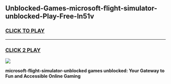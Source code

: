 
## Unblocked-Games-microsoft-flight-simulator-unblocked-Play-Free-ln51v
<h3>
<a href="https://premium76.site?title=microsoft-flight-simulator-unblocked&ref=18A1">CLICK TO PLAY</a></h3>
<hr>

<h3>
<a href="https://premium76.site?title=microsoft-flight-simulator-unblocked&ref=18A1">CLICK 2 PLAY</a>
  
</h3>

<a href="https://premium76.site?title=microsoft-flight-simulator-unblocked&ref=18A1"><img src="https://clearcache.store/games.png"></a>


**microsoft-flight-simulator-unblocked games unblocked: Your Gateway to Fun and Accessible Online Gaming**
